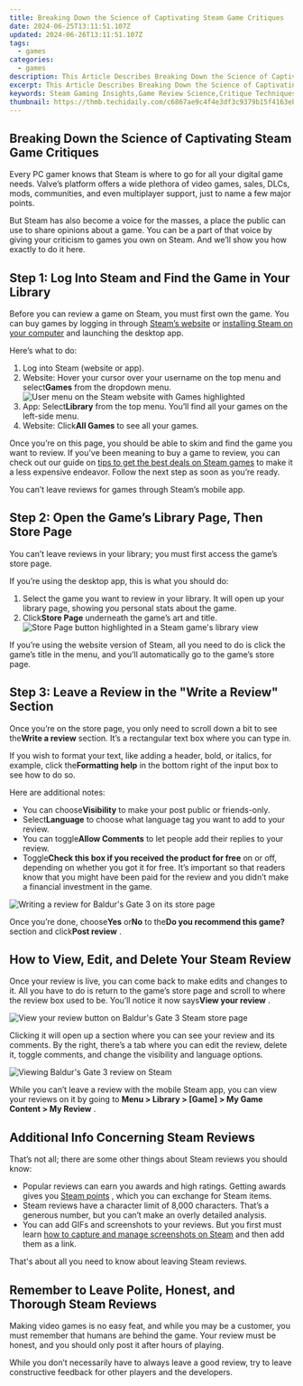 ```yaml
---
title: Breaking Down the Science of Captivating Steam Game Critiques
date: 2024-06-25T13:11:51.107Z
updated: 2024-06-26T13:11:51.107Z
tags:
  - games
categories:
  - games
description: This Article Describes Breaking Down the Science of Captivating Steam Game Critiques
excerpt: This Article Describes Breaking Down the Science of Captivating Steam Game Critiques
keywords: Steam Gaming Insights,Game Review Science,Critique Techniques,Engaging Game Critiques,Sci-Fi Steam Games,Steam Gaming Analysis,Captivating Reviews
thumbnail: https://thmb.techidaily.com/c6867ae9c4f4e3df3c9379b15f4163ebd35319a50b7aab7a2fe4029be64b0298.jpg
---
```


## Breaking Down the Science of Captivating Steam Game Critiques

 Every PC gamer knows that Steam is where to go for all your digital game needs. Valve’s platform offers a wide plethora of video games, sales, DLCs, mods, communities, and even multiplayer support, just to name a few major points.

 But Steam has also become a voice for the masses, a place the public can use to share opinions about a game. You can be a part of that voice by giving your criticism to games you own on Steam. And we’ll show you how exactly to do it here.

## Step 1: Log Into Steam and Find the Game in Your Library

 Before you can review a game on Steam, you must first own the game. You can buy games by logging in through [Steam’s website](https://store.steampowered.com/) or [installing Steam on your computer](https://www.makeuseof.com/what-is-steam-how-to-install/) and launching the desktop app.

Here’s what to do:

1. Log into Steam (website or app).
2. Website: Hover your cursor over your username on the top menu and select**Games** from the dropdown menu.  
![User menu on the Steam website with Games highlighted](https://static1.makeuseofimages.com/wordpress/wp-content/uploads/2023/10/user-menu-on-the-steam-website-with-games-highlighted.jpeg)
3. App: Select**Library** from the top menu. You’ll find all your games on the left-side menu.
4. Website: Click**All Games** to see all your games.

 Once you’re on this page, you should be able to skim and find the game you want to review. If you’ve been meaning to buy a game to review, you can check out our guide on [tips to get the best deals on Steam games](https://www.makeuseof.com/tag/5-ways-to-make-sure-you-get-the-best-deals-on-steam-games/) to make it a less expensive endeavor. Follow the next step as soon as you’re ready.

 You can’t leave reviews for games through Steam’s mobile app.

## Step 2: Open the Game’s Library Page, Then Store Page

 You can’t leave reviews in your library; you must first access the game’s store page.

If you’re using the desktop app, this is what you should do:

1. Select the game you want to review in your library. It will open up your library page, showing you personal stats about the game.
2. Click**Store Page** underneath the game’s art and title.  
![Store Page button highlighted in a Steam game's library view](https://static1.makeuseofimages.com/wordpress/wp-content/uploads/2023/10/store-page-button-highlighted-in-a-steam-game-s-library-view.jpeg)

 If you’re using the website version of Steam, all you need to do is click the game’s title in the menu, and you’ll automatically go to the game’s store page.

## Step 3: Leave a Review in the "Write a Review" Section

 Once you’re on the store page, you only need to scroll down a bit to see the**Write a review** section. It’s a rectangular text box where you can type in.

 If you wish to format your text, like adding a header, bold, or italics, for example, click the**Formatting help** in the bottom right of the input box to see how to do so.

Here are additional notes:

* You can choose**Visibility** to make your post public or friends-only.
* Select**Language** to choose what language tag you want to add to your review.
* You can toggle**Allow Comments** to let people add their replies to your review.
* Toggle**Check this box if you received the product for free** on or off, depending on whether you got it for free. It’s important so that readers know that you might have been paid for the review and you didn’t make a financial investment in the game.

![Writing a review for Baldur's Gate 3 on its store page](https://static1.makeuseofimages.com/wordpress/wp-content/uploads/2023/10/writing-a-review-for-baldur-s-gate-3-on-its-store-page.jpeg)

 Once you’re done, choose**Yes** or**No** to the**Do you recommend this game?** section and click**Post review** .

## How to View, Edit, and Delete Your Steam Review

 Once your review is live, you can come back to make edits and changes to it. All you have to do is return to the game’s store page and scroll to where the review box used to be. You’ll notice it now says**View your review** .

![View your review button on Baldur's Gate 3 Steam store page](https://static1.makeuseofimages.com/wordpress/wp-content/uploads/2023/10/view-your-review-button-on-baldur-s-gate-3-steam-store-page.jpeg)

 Clicking it will open up a section where you can see your review and its comments. By the right, there’s a tab where you can edit the review, delete it, toggle comments, and change the visibility and language options.

![Viewing Baldur's Gate 3 review on Steam](https://static1.makeuseofimages.com/wordpress/wp-content/uploads/2023/10/viewing-baldur-s-gate-3-review-on-steam.jpeg)

 While you can’t leave a review with the mobile Steam app, you can view your reviews on it by going to **Menu > Library > \[Game\] > My Game Content > My Review** .

## Additional Info Concerning Steam Reviews

 That’s not all; there are some other things about Steam reviews you should know:

* Popular reviews can earn you awards and high ratings. Getting awards gives you [Steam points](https://www.makeuseof.com/what-are-steam-points/) , which you can exchange for Steam items.
* Steam reviews have a character limit of 8,000 characters. That’s a generous number, but you can’t make an overly detailed analysis.
* You can add GIFs and screenshots to your reviews. But you first must learn [how to capture and manage screenshots on Steam](https://www.makeuseof.com/how-to-capture-and-manage-steam-screenshots/) and then add them as a link.

That's about all you need to know about leaving Steam reviews.

## Remember to Leave Polite, Honest, and Thorough Steam Reviews

 Making video games is no easy feat, and while you may be a customer, you must remember that humans are behind the game. Your review must be honest, and you should only post it after hours of playing.

 While you don’t necessarily have to always leave a good review, try to leave constructive feedback for other players and the developers.


<ins class="adsbygoogle"
     style="display:block"
     data-ad-format="autorelaxed"
     data-ad-client="ca-pub-7571918770474297"
     data-ad-slot="1223367746"></ins>



<ins class="adsbygoogle"
     style="display:block"
     data-ad-client="ca-pub-7571918770474297"
     data-ad-slot="8358498916"
     data-ad-format="auto"
     data-full-width-responsive="true"></ins>


